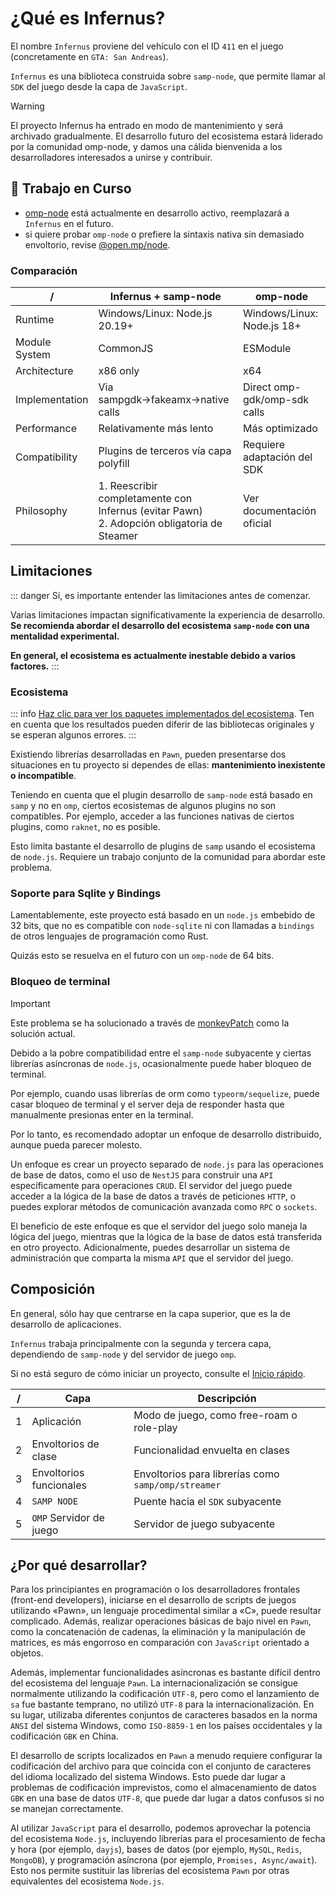 # ¿Qué es Infernus?

El nombre `Infernus` proviene del vehículo con el ID `411` en el juego (concretamente en `GTA: San Andreas`).

`Infernus` es una biblioteca construida sobre `samp-node`, que permite llamar al `SDK` del juego desde la capa de `JavaScript`.

> [!WARNING]
> El proyecto Infernus ha entrado en modo de mantenimiento y será archivado gradualmente. El desarrollo futuro del ecosistema estará liderado por la comunidad omp-node, y damos una cálida bienvenida a los desarrolladores interesados a unirse y contribuir.

## 🚧 Trabajo en Curso

- [omp-node](https://github.com/omp-node) está actualmente en desarrollo activo, reemplazará a `Infernus` en el futuro.
- si quiere probar `omp-node` o prefiere la sintaxis nativa sin demasiado envoltorio, revise [@open.mp/node](https://github.com/omp-node/core).

### Comparación

| /              | Infernus + samp-node                                                                         | omp-node                     |
| -------------- | -------------------------------------------------------------------------------------------- | ---------------------------- |
| Runtime        | Windows/Linux: Node.js 20.19+                                                                | Windows/Linux: Node.js 18+   |
| Module System  | CommonJS                                                                                     | ESModule                     |
| Architecture   | x86 only                                                                                     | x64                          |
| Implementation | Via sampgdk→fakeamx→native calls                                                             | Direct omp-gdk/omp-sdk calls |
| Performance    | Relativamente más lento                                                                      | Más optimizado               |
| Compatibility  | Plugins de terceros vía capa polyfill                                                        | Requiere adaptación del SDK  |
| Philosophy     | 1. Reescribir completamente con Infernus (evitar Pawn)<br>2. Adopción obligatoria de Steamer | Ver documentación oficial    |

## Limitaciones

::: danger
Sí, es importante entender las limitaciones antes de comenzar.

Varias limitaciones impactan significativamente la experiencia de desarrollo. **Se recomienda abordar el desarrollo del ecosistema `samp-node` con una mentalidad experimental.**

**En general, el ecosistema es actualmente inestable debido a varios factores.**
:::

### Ecosistema

::: info
[Haz clic para ver los paquetes implementados del ecosistema](https://github.com/dockfries/infernus/tree/main/packages). Ten en cuenta que los resultados pueden diferir de las bibliotecas originales y se esperan algunos errores.
:::

Existiendo librerías desarrolladas en `Pawn`, pueden presentarse dos situaciones en tu proyecto si dependes de ellas: **mantenimiento inexistente o incompatible**.

Teniendo en cuenta que el plugin desarrollo de `samp-node` está basado en `samp` y no en `omp`, ciertos ecosistemas de algunos plugins no son compatibles. Por ejemplo, acceder a las funciones nativas de ciertos plugins, como `raknet`, no es posible.

Esto limita bastante el desarrollo de plugins de `samp` usando el ecosistema de `node.js`. Requiere un trabajo conjunto de la comunidad para abordar este problema.

### Soporte para Sqlite y Bindings

Lamentablemente, este proyecto está basado en un `node.js` embebido de 32 bits, que no es compatible con `node-sqlite` ni con llamadas a `bindings` de otros lenguajes de programación como Rust.

Quizás esto se resuelva en el futuro con un `omp-node` de 64 bits.

### Bloqueo de terminal

> [!IMPORTANT]
> Este problema se ha solucionado a través de [monkeyPatch](https://github.com/dockfries/infernus-starter/blob/main/src/polyfill.js) como la solución actual.

Debido a la pobre compatibilidad entre el `samp-node` subyacente y ciertas librerías asíncronas de `node.js`, ocasionalmente puede haber bloqueo de terminal.

Por ejemplo, cuando usas librerías de orm como `typeorm/sequelize`, puede casar bloqueo de terminal y el server deja de responder hasta que manualmente presionas enter en la terminal.

Por lo tanto, es recomendado adoptar un enfoque de desarrollo distribuido, aunque pueda parecer molesto.

Un enfoque es crear un proyecto separado de `node.js` para las operaciones de base de datos, como el uso de `NestJS` para construir una `API` específicamente para operaciones `CRUD`. El servidor del juego puede acceder a la lógica de la base de datos a través de peticiones `HTTP`, o puedes explorar métodos de comunicación avanzada como `RPC` o `sockets`.

El beneficio de este enfoque es que el servidor del juego solo maneja la lógica del juego, mientras que la lógica de la base de datos está transferida en otro proyecto. Adicionalmente, puedes desarrollar un sistema de administración que comparta la misma `API` que el servidor del juego.

## Composición

En general, sólo hay que centrarse en la capa superior, que es la de desarrollo de aplicaciones.

`Infernus` trabaja principalmente con la segunda y tercera capa, dependiendo de `samp-node` y del servidor de juego `omp`.

Si no está seguro de cómo iniciar un proyecto, consulte el [Inicio rápido](./quick-start).

| /   | Capa                    | Descripción                                         |
| --- | ----------------------- | --------------------------------------------------- |
| 1   | Aplicación              | Modo de juego, como free-roam o role-play           |
| 2   | Envoltorios de clase    | Funcionalidad envuelta en clases                    |
| 3   | Envoltorios funcionales | Envoltorios para librerías como `samp/omp/streamer` |
| 4   | `SAMP NODE`             | Puente hacia el `SDK` subyacente                    |
| 5   | `OMP` Servidor de juego | Servidor de juego subyacente                        |

## ¿Por qué desarrollar?

Para los principiantes en programación o los desarrolladores frontales (front-end developers), iniciarse en el desarrollo de scripts de juegos utilizando «Pawn», un lenguaje procedimental similar a «C», puede resultar complicado. Además, realizar operaciones básicas de bajo nivel en `Pawn`, como la concatenación de cadenas, la eliminación y la manipulación de matrices, es más engorroso en comparación con `JavaScript` orientado a objetos.

Además, implementar funcionalidades asíncronas es bastante difícil dentro del ecosistema del lenguaje `Pawn`. La internacionalización se consigue normalmente utilizando la codificación `UTF-8`, pero como el lanzamiento de `sa` fue bastante temprano, no utilizó `UTF-8` para la internacionalización. En su lugar, utilizaba diferentes conjuntos de caracteres basados en la norma `ANSI` del sistema Windows, como `ISO-8859-1` en los países occidentales y la codificación `GBK` en China.

El desarrollo de scripts localizados en `Pawn` a menudo requiere configurar la codificación del archivo para que coincida con el conjunto de caracteres del idioma localizado del sistema Windows. Esto puede dar lugar a problemas de codificación imprevistos, como el almacenamiento de datos `GBK` en una base de datos `UTF-8`, que puede dar lugar a datos confusos si no se manejan correctamente.

Al utilizar `JavaScript` para el desarrollo, podemos aprovechar la potencia del ecosistema `Node.js`, incluyendo librerías para el procesamiento de fecha y hora (por ejemplo, `dayjs`), bases de datos (por ejemplo, `MySQL`, `Redis`, `MongoDB`), y programación asíncrona (por ejemplo, `Promises, Async/await`). Esto nos permite sustituir las librerías del ecosistema `Pawn` por otras equivalentes del ecosistema `Node.js`.
